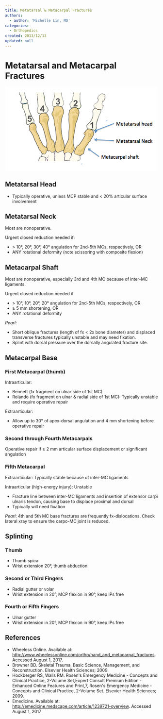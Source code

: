 ```yaml
---
title: Metatarsal & Metacarpal Fractures
authors:
  - author: 'Michelle Lin, MD'
categories:
  - Orthopedics
created: 2013/12/13
updated: null
---
```


# Metatarsal and Metacarpal Fractures

![Metacarpal and metatarsal drawing](media/metacarpal-metatarsal-fractures_image-1.png)

## Metatarsal Head

- Typically operative, unless MCP stable and &lt; 20% articular surface involvement

## Metatarsal Neck

Most are nonoperative. 

Urgent closed reduction needed if:

- \> 10°, 20°, 30°, 40° angulation for 2nd-5th MCs, respectively, OR
- ANY rotational deformity (note scissoring with composite flexion) 

## Metacarpal Shaft

Most are nonoperative, especially 3rd and 4th MC because of inter-MC ligaments.

Urgent closed reduction needed if

- \> 10°, 10°, 20°, 20° angulation for 2nd-5th MCs, respectively, OR
- ≥ 5 mm shortening, OR
- ANY rotational deformity

*Pearl*: 

- Short oblique fractures (length of fx < 2x bone diameter) and displaced transverse fractures typically unstable and may need fixation.
- Splint with dorsal pressure over the dorsally angulated fracture site.

## Metacarpal Base

### First Metacarpal (thumb)

Intraarticular:

- Bennett (fx fragment on ulnar side of 1st MC)
- Rolando (fx fragment on ulnar & radial side of 1st MC): Typically unstable and require operative repair

Extraarticular:

- Allow up to 30° of apex-dorsal angulation and 4 mm shortening before operative repair

### Second through Fourth Metacarpals

Operative repair if ≥ 2 mm articular surface displacement or significant angulation

### Fifth Metacarpal

Extraarticular: Typically stable because of inter-MC ligaments

Intraarticular (high-energy injury): Unstable

- Fracture line between inter-MC ligaments and insertion of extensor carpi ulnaris tendon, causing base to displace proximal and dorsal
- Typically will need fixation

*Pearl*: 4th and 5th MC base fractures are frequently fx-dislocations. Check lateral xray to ensure the carpo-MC joint is reduced.


## Splinting

### Thumb

- Thumb spica
- Wrist extension 20°, thumb abduction

### Second or Third Fingers

- Radial gutter or volar
- Wrist extension in 20°, MCP flexion in 90°, keep IPs free

### Fourth or Fifth Fingers

- Ulnar gutter
- Wrist extension in 20°, MCP flexion in 90°, keep IPs free

## References

- Wheeless Online. Available at: http://www.wheelessonline.com/ortho/hand_and_metacarpal_fractures. Accessed August 1, 2017.
- Browner BD. Skeletal Trauma, Basic Science, Management, and Reconstruction. Elsevier Health Sciences; 2009.
- Hockberger RS, Walls RM. Rosen's Emergency Medicine - Concepts and Clinical Practice, 2-Volume Set,Expert Consult Premium Edition - Enhanced Online Features and Print,7, Rosen's Emergency Medicine - Concepts and Clinical Practice, 2-Volume Set. Elsevier Health Sciences; 2009.
- Emedicine. Available at: http://emedicine.medscape.com/article/1239721-overview. Accessed August 1, 2017
